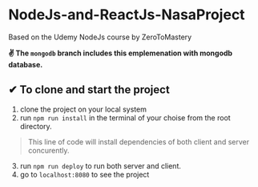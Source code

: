 # NodeJs-and-ReactJs-NasaProject 
Based on the Udemy NodeJs course by ZeroToMastery

**✌ The `mongodb` branch includes this emplemenation with mongodb database.**

## ✔ To clone and start the project
1. clone the project on your local system
2. run `npm run install` in the terminal of your choise from the root directory.
> This line of code will install dependencies of both client and server concurently. 
3. run `npm run deploy` to run both server and client.
4. go to `localhost:8080` to see the project
